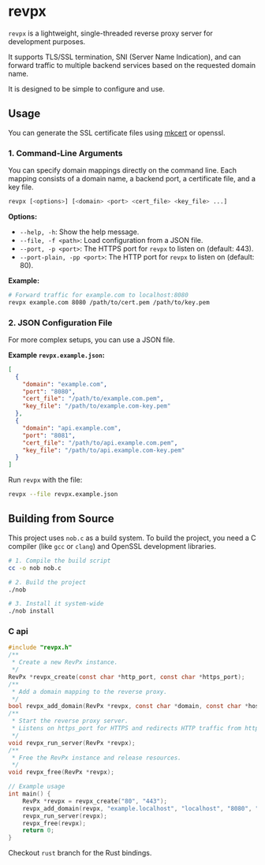 # revpx

`revpx` is a lightweight, single-threaded reverse proxy server for development purposes.

It supports TLS/SSL termination, SNI (Server Name Indication), and can forward traffic to multiple backend services based on the requested domain name.

It is designed to be simple to configure and use.

## Usage

You can generate the SSL certificate files using [mkcert](https://github.com/FiloSottile/mkcert) or openssl.

### 1. Command-Line Arguments

You can specify domain mappings directly on the command line. Each mapping consists of a domain name, a backend port, a certificate file, and a key file.

```bash
revpx [<options>] [<domain> <port> <cert_file> <key_file> ...]
```

**Options:**

- `--help, -h`: Show the help message.
- `--file, -f <path>`: Load configuration from a JSON file.
- `--port, -p <port>`: The HTTPS port for `revpx` to listen on (default: 443).
- `--port-plain, -pp <port>`: The HTTP port for `revpx` to listen on (default: 80).

**Example:**

```bash
# Forward traffic for example.com to localhost:8080
revpx example.com 8080 /path/to/cert.pem /path/to/key.pem
```

### 2. JSON Configuration File

For more complex setups, you can use a JSON file.

**Example `revpx.example.json`:**

```json
[
  {
    "domain": "example.com",
    "port": "8080",
    "cert_file": "/path/to/example.com.pem",
    "key_file": "/path/to/example.com-key.pem"
  },
  {
    "domain": "api.example.com",
    "port": "8081",
    "cert_file": "/path/to/api.example.com.pem",
    "key_file": "/path/to/api.example.com-key.pem"
  }
]
```

Run `revpx` with the file:

```bash
revpx --file revpx.example.json
```

## Building from Source

This project uses `nob.c` as a build system. To build the project, you need a C compiler (like `gcc` or `clang`) and OpenSSL development libraries.

```bash
# 1. Compile the build script
cc -o nob nob.c

# 2. Build the project
./nob

# 3. Install it system-wide
./nob install
```

### C api

```c
#include "revpx.h"
/**
 * Create a new RevPx instance.
 */
RevPx *revpx_create(const char *http_port, const char *https_port);
/**
 * Add a domain mapping to the reverse proxy.
 */
bool revpx_add_domain(RevPx *revpx, const char *domain, const char *host, const char *port, const char *cert, const char *key);
/**
 * Start the reverse proxy server.
 * Listens on https_port for HTTPS and redirects HTTP traffic from http_port to HTTPS.
 */
void revpx_run_server(RevPx *revpx);
/**
 * Free the RevPx instance and release resources.
 */
void revpx_free(RevPx *revpx);

// Example usage
int main() {
    RevPx *revpx = revpx_create("80", "443");
    revpx_add_domain(revpx, "example.localhost", "localhost", "8080", "example.localhost.pem", "example.localhost-key.pem");
    revpx_run_server(revpx);
    revpx_free(revpx);
    return 0;
}
```

Checkout `rust` branch for the Rust bindings.
